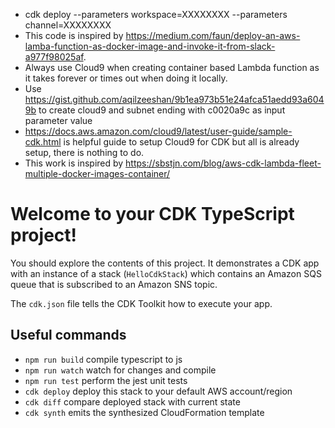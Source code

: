- cdk deploy --parameters workspace=XXXXXXXX --parameters channel=XXXXXXXX
- This code is inspired by https://medium.com/faun/deploy-an-aws-lamba-function-as-docker-image-and-invoke-it-from-slack-a977f98025af. 
- Always use Cloud9 when creating container based Lambda function as it takes forever or times out when doing it locally. 
- Use https://gist.github.com/aqilzeeshan/9b1ea973b51e24afca51aedd93a6049b to create cloud9 and subnet ending with c0020a9c as input parameter value
- https://docs.aws.amazon.com/cloud9/latest/user-guide/sample-cdk.html is helpful guide to setup Cloud9 for CDK but all is already setup, there is nothing to do.
- This work is inspired by https://sbstjn.com/blog/aws-cdk-lambda-fleet-multiple-docker-images-container/



# Welcome to your CDK TypeScript project!

You should explore the contents of this project. It demonstrates a CDK app with an instance of a stack (`HelloCdkStack`)
which contains an Amazon SQS queue that is subscribed to an Amazon SNS topic.

The `cdk.json` file tells the CDK Toolkit how to execute your app.

## Useful commands

 * `npm run build`   compile typescript to js
 * `npm run watch`   watch for changes and compile
 * `npm run test`    perform the jest unit tests
 * `cdk deploy`      deploy this stack to your default AWS account/region
 * `cdk diff`        compare deployed stack with current state
 * `cdk synth`       emits the synthesized CloudFormation template

